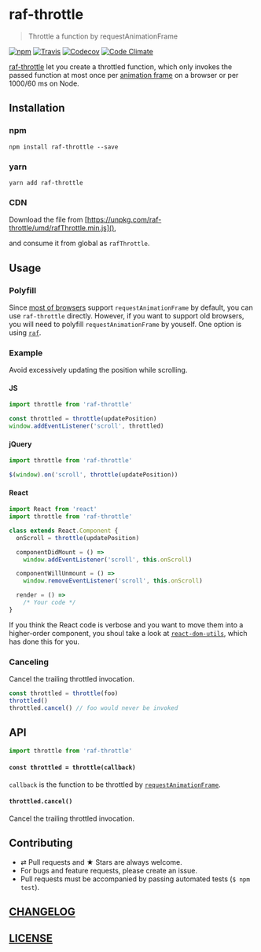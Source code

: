 # raf-throttle

> Throttle a function by requestAnimationFrame

[![npm](https://img.shields.io/npm/v/raf-throttle.svg)](https://www.npmjs.com/package/raf-throttle)
[![Travis](https://img.shields.io/travis/wuct/raf-throttle.svg)](https://travis-ci.org/wuct/raf-throttle)
[![Codecov](https://img.shields.io/codecov/c/github/wuct/raf-throttle.svg)](https://codecov.io/github/wuct/raf-throttle)
[![Code Climate](https://img.shields.io/codeclimate/github/wuct/raf-throttle.svg)](https://codeclimate.com/github/wuct/raf-throttle)

[raf-throttle](https://www.npmjs.com/package/raf-throttle) let you create a throttled function, which only invokes the passed function at most once per [animation frame](https://developer.mozilla.org/en/docs/Web/API/window/requestAnimationFrame) on a browser or per 1000/60 ms on Node.

## Installation

### npm

`npm install raf-throttle --save`

### yarn

`yarn add raf-throttle`

### CDN

Download the file from [https://unpkg.com/raf-throttle/umd/rafThrottle.min.js](),

and consume it from global as `rafThrottle`.

## Usage

### Polyfill

Since [most of browsers](http://caniuse.com/#feat=requestanimationframe) support `requestAnimationFrame` by default, you can use `raf-throttle` directly. However, if you want to support old browsers, you will need to polyfill `requestAnimationFrame` by youself. One option is using [`raf`](https://www.npmjs.com/package/raf).

### Example

Avoid excessively updating the position while scrolling.

#### JS

```js
import throttle from 'raf-throttle'

const throttled = throttle(updatePosition)
window.addEventListener('scroll', throttled)
```

#### jQuery

```js
import throttle from 'raf-throttle'

$(window).on('scroll', throttle(updatePosition))
```

#### React

```js
import React from 'react'
import throttle from 'raf-throttle'

class extends React.Component {
  onScroll = throttle(updatePosition)

  componentDidMount = () =>
    window.addEventListener('scroll', this.onScroll)

  componentWillUnmount = () =>
    window.removeEventListener('scroll', this.onScroll)

  render = () =>
    /* Your code */
}
```

If you think the React code is verbose and you want to move them into a higher-order component, you shoul take a look at [`react-dom-utils`](https://github.com/wuct/react-dom-utils), which has done this for you.

### Canceling

Cancel the trailing throttled invocation.

```js
const throttled = throttle(foo)
throttled()
throttled.cancel() // foo would never be invoked
```

## API

```js
import throttle from 'raf-throttle'
```

#### `const throttled = throttle(callback)`

`callback` is the function to be throttled by [`requestAnimationFrame`](https://developer.mozilla.org/en/docs/Web/API/window/requestAnimationFrame).

#### `throttled.cancel()`

Cancel the trailing throttled invocation.

## Contributing

* ⇄ Pull requests and ★ Stars are always welcome.
* For bugs and feature requests, please create an issue.
* Pull requests must be accompanied by passing automated tests (`$ npm test`).

## [CHANGELOG](CHANGELOG.md)

## [LICENSE](LICENSE)
